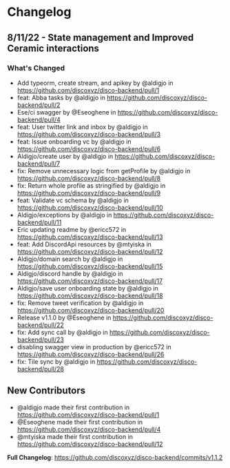 # Changelog
## 8/11/22 - State management and Improved Ceramic interactions
### What's Changed
* Add typeorm, create stream, and apikey by @aldigjo in https://github.com/discoxyz/disco-backend/pull/1
* feat: Abba tasks by @aldigjo in https://github.com/discoxyz/disco-backend/pull/2
* Ese/ci swagger by @Eseoghene in https://github.com/discoxyz/disco-backend/pull/4
* feat: User twitter link and inbox by @aldigjo in https://github.com/discoxyz/disco-backend/pull/3
* feat: Issue onboarding vc by @aldigjo in https://github.com/discoxyz/disco-backend/pull/6
* Aldigjo/create user by @aldigjo in https://github.com/discoxyz/disco-backend/pull/7
* fix: Remove unnecessary logic from getProfile by @aldigjo in https://github.com/discoxyz/disco-backend/pull/8
* fix: Return whole profile as stringified by @aldigjo in https://github.com/discoxyz/disco-backend/pull/9
* feat: Validate vc schema by @aldigjo in https://github.com/discoxyz/disco-backend/pull/10
* Aldigjo/exceptions by @aldigjo in https://github.com/discoxyz/disco-backend/pull/11
* Eric updating readme by @ericc572 in https://github.com/discoxyz/disco-backend/pull/13
* feat: Add DiscordApi resources by @mtyiska in https://github.com/discoxyz/disco-backend/pull/12
* Aldigjo/domain search by @aldigjo in https://github.com/discoxyz/disco-backend/pull/15
* Aldigjo/discord handle by @aldigjo in https://github.com/discoxyz/disco-backend/pull/17
* Aldigjo/save user onboarding state by @aldigjo in https://github.com/discoxyz/disco-backend/pull/18
* fix: Remove tweet verification by @aldigjo in https://github.com/discoxyz/disco-backend/pull/20
* Release v1.1.0 by @Eseoghene in https://github.com/discoxyz/disco-backend/pull/22
* fix: Add sync call by @aldigjo in https://github.com/discoxyz/disco-backend/pull/23
* disabling swagger view in production by @ericc572 in https://github.com/discoxyz/disco-backend/pull/26
* fix: Tile sync by @aldigjo in https://github.com/discoxyz/disco-backend/pull/28

## New Contributors
* @aldigjo made their first contribution in https://github.com/discoxyz/disco-backend/pull/1
* @Eseoghene made their first contribution in https://github.com/discoxyz/disco-backend/pull/4
* @mtyiska made their first contribution in https://github.com/discoxyz/disco-backend/pull/12

**Full Changelog**: https://github.com/discoxyz/disco-backend/commits/v1.1.2
